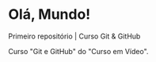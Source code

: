 # Olá, Mundo!
 Primeiro repositório | Curso Git & GitHub

 Curso "Git e GitHub" do "Curso em Vídeo".
